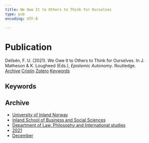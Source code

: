 ```yaml
---
title: We Owe It to Others to Think for Ourselves
type: pub
encoding: UTF-8

---
```

<h1>Publication</h1>
<article id="csl-bib-container-FJ3YMT97" class="csl-bib-container">
  <div class="csl-bib-body"> <div class="csl-entry">Dellsén, F. U. (2021). We Owe It to Others to Think for Ourselves. In J. Matheson &#38; K. Lougheed (Eds.), <i>Epistemic Autonomy</i>. Routledge.</div> </div>
  <div class="csl-bib-buttons">
    <a href="#taxonomy-article-FJ3YMT97" alt="archive" class="csl-bib-button">Archive</a>
    <a href="https://app.cristin.no/results/show.jsf?id=1967269" alt="Cristin" class="csl-bib-button">Cristin</a>
    <a href="http://zotero.org/groups/5881554/items/FJ3YMT97" alt="Zotero" class="csl-bib-button">Zotero</a>
    <a href="#keywords-article-FJ3YMT97" alt="keywords" class="csl-bib-button">Keywords</a>
  </div>
  <div id="csl-bib-meta-container-FJ3YMT97"></div>
</article>
<div id="csl-bib-meta-FJ3YMT97" class="csl-bib-meta">
  <article id="keywords-article-FJ3YMT97" class="keywords-article">
    <h1>Keywords</h1>
    
  </article>
  <article id="taxonomy-article-FJ3YMT97" class="taxonomy-article">
    <h1>Archive</h1>
    <ul>
      <li><a href="{{< params subfolder >}}en/archive/?key=3DCRN523">University of Inland Norway</a></li>
      <li><a href="{{< params subfolder >}}en/archive/?key=DU8Q9LN9">Inland School of Business and Social Sciences</a></li>
      <li><a href="{{< params subfolder >}}en/archive/?key=ITYAG68H">Department of Law, Philosophy and International studies</a></li>
      <li><a href="{{< params subfolder >}}en/archive/?key=VFX285I3">2021</a></li>
      <li><a href="{{< params subfolder >}}en/archive/?key=SLUXB9NW">December</a></li>
    </ul>
  </article>
</div>
